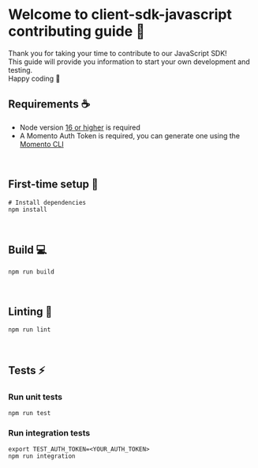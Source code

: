 # Welcome to client-sdk-javascript contributing guide :wave:

Thank you for taking your time to contribute to our JavaScript SDK!
<br/>
This guide will provide you information to start your own development and testing.
<br/>
Happy coding :dancer:
<br/>

## Requirements :coffee:

- Node version [16 or higher](https://nodejs.org/en/download/) is required
- A Momento Auth Token is required, you can generate one using the [Momento CLI](https://github.com/momentohq/momento-cli)

<br/>

## First-time setup :wrench:

```
# Install dependencies
npm install
```

<br />

## Build :computer:

```
npm run build
```

<br/>

## Linting :flashlight:

```
npm run lint
```

<br/>

## Tests :zap:

### Run unit tests

```
npm run test
```

### Run integration tests

```
export TEST_AUTH_TOKEN=<YOUR_AUTH_TOKEN>
npm run integration
```
